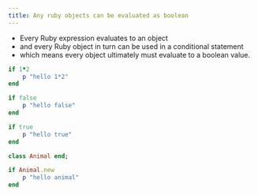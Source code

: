 ```yaml
---
title: Any ruby objects can be evaluated as boolean
---
```


- Every Ruby expression evaluates to an object 
- and every Ruby object in turn can be used in a conditional statement
- which means every object ultimately must evaluate to a boolean value.

```rb
if 1*2
    p "hello 1*2"
end

if false 
    p "hello false"
end

if true
    p "hello true"
end

class Animal end;

if Animal.new
    p "hello animal"
end
```